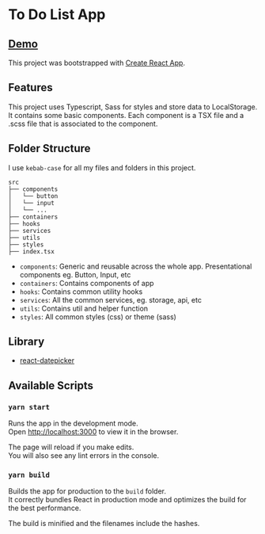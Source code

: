 # To Do List App

## [Demo](https://quyha.github.io/todo-app)

This project was bootstrapped with [Create React App](https://github.com/facebook/create-react-app).

## Features

This project uses Typescript, Sass for styles and store data to LocalStorage.
It contains some basic components. Each component is a TSX file and a .scss file that is associated to the component.

## Folder Structure

I use `kebab-case` for all my files and folders in this project.

```
src
├── components              
│   └── button
│   └── input
│   └── ...
├── containers
├── hooks
├── services
├── utils
├── styles
├── index.tsx
```

* `components`: Generic and reusable across the whole app. Presentational components eg. Button, Input, etc
* `containers`: Contains components of app
* `hooks`: Contains common utility hooks
* `services`: All the common services, eg. storage, api, etc
* `utils`: Contains util and helper function
* `styles`: All common styles (css) or theme (sass)

## Library
* [react-datepicker](https://github.com/Hacker0x01/react-datepicker)

## Available Scripts

### `yarn start`

Runs the app in the development mode.\
Open [http://localhost:3000](http://localhost:3000) to view it in the browser.

The page will reload if you make edits.\
You will also see any lint errors in the console.

### `yarn build`

Builds the app for production to the `build` folder.\
It correctly bundles React in production mode and optimizes the build for the best performance.

The build is minified and the filenames include the hashes.
